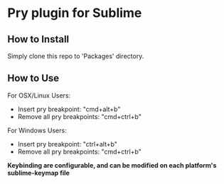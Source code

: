 # Pry plugin for Sublime

## How to Install
Simply clone this repo to 'Packages' directory.

## How to Use
For OSX/Linux Users:
- Insert pry breakpoint:      "cmd+alt+b"
- Remove all pry breakpoints: "cmd+ctrl+b"

For Windows Users:
- Insert pry breakpoint:      "ctrl+alt+b"
- Remove all pry breakpoints: "cmd+ctrl+b"

**Keybinding are configurable, and can be modified on each platform's sublime-keymap file**